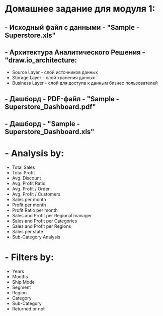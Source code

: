 # Домашнее задание для модуля 1: 

## - Исходный файл с данными - "Sample - Superstore.xls"    
## - Архитектура Аналитического Решения - "draw.io_architecture:  

- Source Layer - слой источников данных
- Storage Layer - слой хранения данных
- Business Layer - слой для доступа к данным бизнес пользователей  

## - Дашборд - PDF-файл - "Sample - Superstore_Dashboard.pdf"  
## - Дашборд - "Sample - Superstore_Dashboard.xls"  
# - Analysis by:  
- Total Sales
- Total Profit
- Avg. Discount
- Avg. Profit Ratio  
- Avg. Profit / Order  
- Avg. Profit / Customers  
- Sales per month  
- Profit per month  
- Profit Ratio per month  
- Sales and Profit per Regional manager  
- Sales and Profit per Categories  
- Sales and Profit per Regions  
- Sales per state  
- Sub-Category Analysis  

# - Filters by:  
- Years  
- Months  
- Ship Mode  
- Segment  
- Region  
- Category  
- Sub-Category  
- Returned or not  
